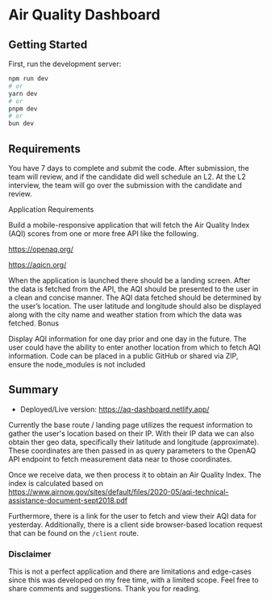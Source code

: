 # Air Quality Dashboard

## Getting Started

First, run the development server:

```bash
npm run dev
# or
yarn dev
# or
pnpm dev
# or
bun dev
```

## Requirements

You have 7 days to complete and submit the code. After submission, the team will review, and if the candidate did well schedule an L2. At the L2 interview, the team will go over the submission with the candidate and review.

Application Requirements

Build a mobile-responsive application that will fetch the Air Quality Index (AQI) scores from one or more free API like the following.

<https://openaq.org/>

<https://aqicn.org/>

When the application is launched there should be a landing screen.
After the data is fetched from the API, the AQI should be presented to the user in a clean and concise manner.
The AQI data fetched should be determined by the user’s location.
The user latitude and longitude should also be displayed along with the city name and weather station from which the data was fetched.
Bonus

Display AQI information for one day prior and one day in the future.
The user could have the ability to enter another location from which to fetch AQI information.
Code can be placed in a public GitHub or shared via ZIP, ensure the node_modules is not included

## Summary

- Deployed/Live version: <https://aq-dashboard.netlify.app/>

Currently the base route / landing page utilizes the request information to gather the user's location based on their IP. With their IP data we can also obtain ther geo data, specifically their latitude and longitude (approximate). These coordinates are then passed in as query parameters to the OpenAQ API endpoint to fetch measurement data near to those coordinates.

Once we receive data, we then process it to obtain an Air Quality Index. The index is calculated based on <https://www.airnow.gov/sites/default/files/2020-05/aqi-technical-assistance-document-sept2018.pdf>

Furthermore, there is a link for the user to fetch and view their AQI data for yesterday. Additionally, there is a client side browser-based location request that can be found on the `/client` route.

### Disclaimer

This is not a perfect application and there are limitations and edge-cases since this was developed on my free time, with a limited scope. Feel free to share comments and suggestions. Thank you for reading.
